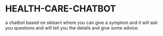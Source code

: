 # HEALTH-CARE-CHATBOT
a chatbot based on sklearn where you can give a symptom and it will ask you questions and will tell you the details and give some advice.

